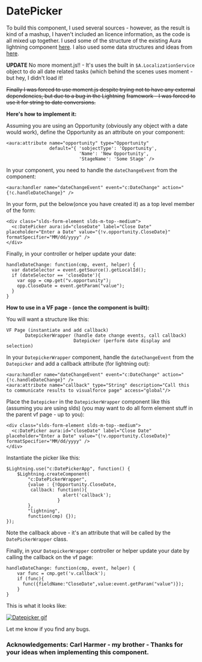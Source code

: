 
# DatePicker

To build this component, I used several sources - however, as the result is kind of a mashup, I haven't included an licence information, as the code is all mixed up together. 
I used some of the structure of the existing Aura lightning component <a href="https://github.com/forcedotcom/aura/tree/master/aura-components/src/main/components/ui/datePicker" target="_blank">here</a>.
I also used some data structures and ideas from <a href="https://github.com/joshsalverda/datepickr" target="_blank">here</a>.

**UPDATE** No more moment.js!! - It's uses the built in `$A.LocalizationService` object to do all date related tasks (which behind the scenes uses moment - but hey, I didn't load it!

~~Finally I was forced to use moment.js despite trying not to have any external dependencies, but due to a bug in the Lightning~~ ~~framework - I was forced to use it for string to date conversions.~~

**Here's how to implement it:**

Assuming you are using an Opportunity (obviously any object with a date would work), define the Opportunity as an attribute on your component:


    <aura:attribute name="opportunity" type="Opportunity" 
                    default="{ 'sobjectType': 'Opportunity',
                               'Name': 'New Opportunity',
                               'StageName': 'Some Stage' />

In your component, you need to handle the `dateChangeEvent` from the component:
   
    <aura:handler name="dateChangeEvent" event="c:DateChange" action="{!c.handleDateChange}" />


In your form, put the below(once you have created it) as a top level member of the form:

    <div class="slds-form-element slds-m-top--medium">
      <c:DatePicker aura:id="closeDate" label="Close Date" placeholder="Enter a Date" value="{!v.opportunity.CloseDate}" formatSpecifier="MM/dd/yyyy" />
    </div>

Finally, in your controller or helper update your date:

    handleDateChange: function(cmp, event, helper) {
      var dateSelector = event.getSource().getLocalId();
      if (dateSelector == 'closeDate'){
        var opp = cmp.get("v.opportunity");
        opp.CloseDate = event.getParam("value");
      }
    }
    
**How to use in a VF page - (once the component is built):**

You will want a structure like this:

    VF Page (instantiate and add callback)
           DatepickerWrapper (handle date change events, call callback)
                             Datepicker (perform date display and selection)



In your `DatepickerWrapper` component, handle the `dateChangeEvent` from the `Datepicker` and add a callback attribute (for lightning out):
   
    <aura:handler name="dateChangeEvent" event="c:DateChange" action="{!c.handleDateChange}" />
    <aura:attribute name="callback" type="String" description="Call this to communicate results to visualforce page" access="global"/>


Place the `Datepicker` in the `DatepickerWrapper` component like this (assuming you are using slds) (you may want to do all form element stuff in the parent vf page - up to you):

    <div class="slds-form-element slds-m-top--medium">
      <c:DatePicker aura:id="closeDate" label="Close Date" placeholder="Enter a Date" value="{!v.opportunity.CloseDate}" formatSpecifier="MM/dd/yyyy" />
    </div>
    
Instantiate the picker like this:

    $Lightning.use("c:DatePickerApp", function() {
        $Lightning.createComponent(
            "c:DatePickerWrapper",
            {value : {!Opportunity.CloseDate, 
             callback: function(){
                         alert('callback');
                       }
            },
            "lightning",
            function(cmp) {});
    });
    
Note the callback above - it's an attribute that will be called by the `DatePickerWrapper` class.

Finally, in your `DatepickerWrapper` controller or helper update your date by calling the callback on the vf page:

    handleDateChange: function(cmp, event, helper) {
        var func = cmp.get('v.callback');
        if (func){
          func({fieldName:"CloseDate",value:event.getParam("value")});
        }
    }



This is what it looks like:

[![Datepicker gif][3]][3]

Let me know if you find any bugs.


  [1]: http://www.soliantconsulting.com/blog/2016/08/build-lightning-date-picker
  [2]: https://github.com/rapsacnz/DatePicker
  [3]: http://i.stack.imgur.com/7roHD.gif

### Acknowledgements: Carl Harmer - my brother - Thanks for your ideas when implementing this component.
